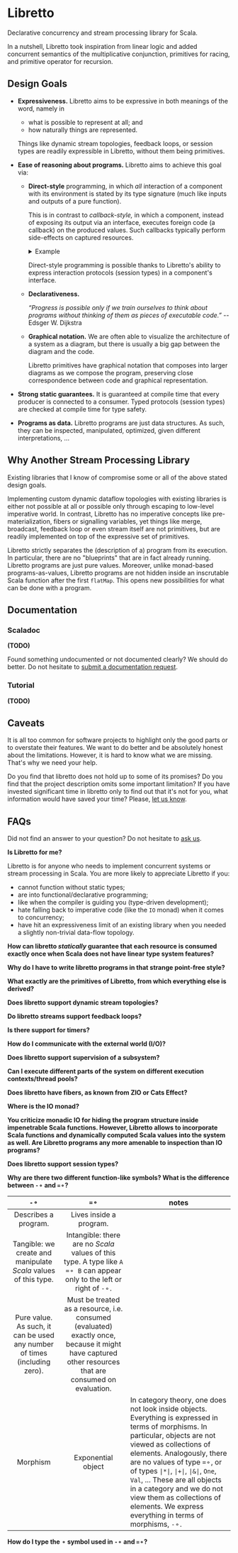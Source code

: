 # Libretto

Declarative concurrency and stream processing library for Scala.

In a nutshell, Libretto took inspiration from linear logic and added concurrent semantics of the multiplicative
conjunction, primitives for racing, and primitive operator for recursion.

## Design Goals

- **Expressiveness.** Libretto aims to be expressive in both meanings of the word, namely in
  - what is possible to represent at all; and
  - how naturally things are represented.

  Things like dynamic stream topologies, feedback loops,
  or session types are readily expressible in Libretto, without them being primitives.

- **Ease of reasoning about programs.** Libretto aims to achieve this goal via:

  - **Direct-style** programming, in which _all_ interaction of a component with its environment is stated by its
    type signature (much like inputs and outputs of a pure function).
    
    This is in contrast to _callback-style,_ in which a component, instead of exposing its output via an interface,
    executes foreign code (a callback) on the produced values. Such callbacks typically perform side-effects
    on captured resources.
    
    <details>
      <summary>Example</summary>
      A common example of callback style is an HTTP server taking a request handler callback. The request handler
      typically captures resources, such as a database connector, and performs side-effects on them. As a result,
      if one encounters such HTTP server in code, it is hard to reason about what it does.
      
      The Libretto alternative is to state in the type signature of the HTTP server that it produces requests and
      for each request eventually requires a response.
    </details>
    
    Direct-style programming is possible thanks to Libretto's ability to express interaction protocols (session types)
    in a component's interface.  

  - **Declarativeness.**

    _“Progress is possible only if we train ourselves to think about programs
    without thinking of them as pieces of executable code.”_ -- Edsger W. Dijkstra
    
  - **Graphical notation.** We are often able to visualize the architecture of a system as a diagram, but there is
    usually a big gap between the diagram and the code.
    
    Libretto primitives have graphical notation that composes into larger diagrams as we compose the program,
    preserving close correspondence between code and graphical representation.

- **Strong static guarantees.** It is guaranteed at compile time that every producer is connected to a consumer.
  Typed protocols (session types) are checked at compile time for type safety.

- **Programs as data.** Libretto programs are just data structures.
  As such, they can be inspected, manipulated, optimized, given different interpretations, ...
  
## Why Another Stream Processing Library

Existing libraries that I know of compromise some or all of the above stated design goals.

Implementing custom dynamic dataflow topologies with existing libraries is either not possible at all or possible only
through escaping to low-level imperative world. In contrast, Libretto has no imperative concepts like
pre-materialization, fibers or signalling variables, yet things like merge, broadcast, feedback loop or even
stream itself are not primitives, but are readily implemented on top of the expressive set of primitives.

Libretto strictly separates the (description of a) program from its execution.
In particular, there are no "blueprints" that are in fact already running.
Libretto programs are just pure values.
Moreover, unlike monad-based programs-as-values, Libretto programs are not hidden inside an inscrutable Scala function
after the first `flatMap`. This opens new possibilities for what can be done with a program.

## Documentation

### Scaladoc

**(TODO)**

Found something undocumented or not documented clearly? We should do better. Do not hesitate to
[submit a documentation request](https://github.com/TomasMikula/libretto/issues/new?labels=documentation).

### Tutorial

**(TODO)**

## Caveats

It is all too common for software projects to highlight only the good parts or to overstate their features.
We want to do better and be absolutely honest about the limitations. However, it is hard to know what we are missing.
That's why we need your help.

Do you find that libretto does not hold up to some of its promises?
Do you find that the project description omits some important limitation?
If you have invested significant time in libretto only to find out that it's not for you,
what information would have saved your time?
Please, [let us know](https://github.com/TomasMikula/libretto/issues/new?labels=criticism).

## FAQs

Did not find an answer to your question?
Do not hesitate to [ask us](https://github.com/TomasMikula/libretto/issues/new?labels=question).

**Is Libretto for me?**

Libretto is for anyone who needs to implement concurrent systems or stream processing in Scala.
You are more likely to appreciate Libretto if you:
 - cannot function without static types;
 - are into functional/declarative programming;
 - like when the compiler is guiding you (type-driven development);
 - hate falling back to imperative code (like the `IO` monad) when it comes to concurrency;
 - have hit an expressiveness limit of an existing library when you needed a slightly non-trivial data-flow topology.

**How can libretto _statically_ guarantee that each resource is consumed exactly once when Scala does not have linear type system features?**

**Why do I have to write libretto programs in that strange point-free style?**

**What exactly are the primitives of Libretto, from which everything else is derived?**

**Does libretto support dynamic stream topologies?**

**Do libretto streams support feedback loops?**

**Is there support for timers?**

**How do I communicate with the external world (I/O)?**

**Does libretto support supervision of a subsystem?**

**Can I execute different parts of the system on different execution contexts/thread pools?**

**Does libretto have fibers, as known from ZIO or Cats Effect?**

**Where is the IO monad?**

**You criticize monadic IO for hiding the program structure inside impenetrable Scala functions. However,
  Libretto allows to incorporate Scala functions and dynamically computed Scala values into the system as well.
  Are Libretto programs any more amenable to inspection than IO programs?**

**Does libretto support session types?**

**Why are there two different function-like symbols? What is the difference between `-⚬` and  `=⚬`?**

|         `-⚬`         |          `=⚬`           | notes |
|:--------------------:|:-----------------------:|-------|
| Describes a program. | Lives inside a program. |       |
| Tangible: we create and manipulate _Scala_ values of this type. | Intangible: there are no _Scala_ values of this type. A type like `A =⚬ B` can appear only to the left or right of `-⚬`. |  |
| Pure value. As such, it can be used any number of times (including zero). | Must be treated as a resource, i.e. consumed (evaluated) exactly once, because it might have captured other resources that are consumed on evaluation. |  |
| Morphism | Exponential object | In category theory, one does not look inside objects. Everything is expressed in terms of morphisms. In particular, objects are not viewed as collections of elements. Analogously, there are no values of type `=⚬`, or of types <code>&#124;*&#124;</code>, <code>&#124;+&#124;</code>, <code>&#124;&amp;&#124;</code>, `One`, `Val`, ... These are all objects in a category and we do not view them as collections of elements. We express everything in terms of morphisms, `-⚬`. |

**How do I type the `⚬` symbol used in `-⚬` and `=⚬`?**